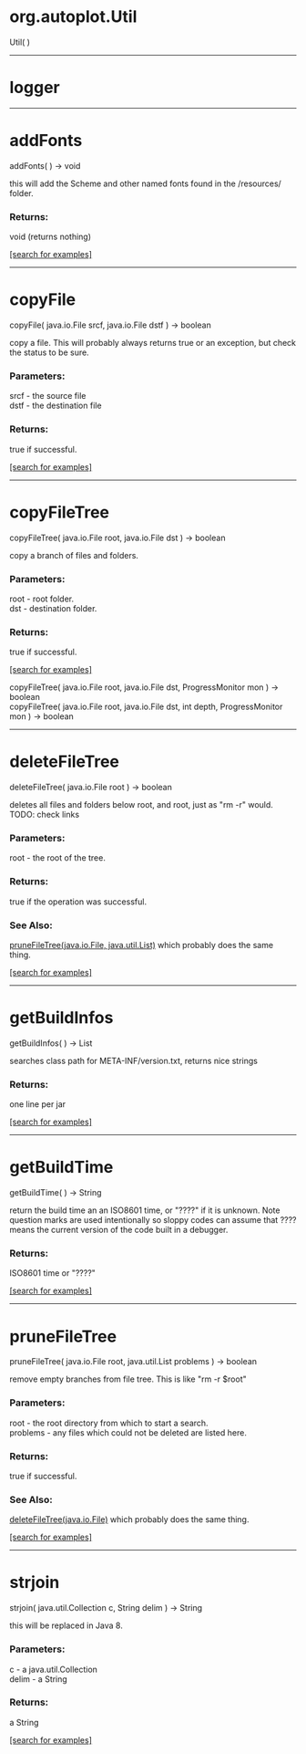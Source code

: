 # org.autoplot.Util
Util( )


***
<a name="logger"></a>
# logger



***
<a name="addFonts"></a>
# addFonts
addFonts(  ) &rarr; void

this will add the Scheme and other named fonts found in the /resources/ folder.

### Returns:
void (returns nothing)


<a href="https://github.com/autoplot/dev/search?q=addFonts&unscoped_q=addFonts">[search for examples]</a>

***
<a name="copyFile"></a>
# copyFile
copyFile( java.io.File srcf, java.io.File dstf ) &rarr; boolean

copy a file.  This will probably always returns true or an exception, but check the status to be sure.

### Parameters:
srcf - the source file
<br>dstf - the destination file

### Returns:
true if successful.

<a href="https://github.com/autoplot/dev/search?q=copyFile&unscoped_q=copyFile">[search for examples]</a>

***
<a name="copyFileTree"></a>
# copyFileTree
copyFileTree( java.io.File root, java.io.File dst ) &rarr; boolean

copy a branch of files and folders.

### Parameters:
root - root folder.
<br>dst - destination folder.

### Returns:
true if successful.

<a href="https://github.com/autoplot/dev/search?q=copyFileTree&unscoped_q=copyFileTree">[search for examples]</a>

copyFileTree( java.io.File root, java.io.File dst, ProgressMonitor mon ) &rarr; boolean<br>
copyFileTree( java.io.File root, java.io.File dst, int depth, ProgressMonitor mon ) &rarr; boolean<br>
***
<a name="deleteFileTree"></a>
# deleteFileTree
deleteFileTree( java.io.File root ) &rarr; boolean

deletes all files and folders below root, and root, just as "rm -r" would.
 TODO: check links

### Parameters:
root - the root of the tree.

### Returns:
true if the operation was successful.
### See Also:
<a href='#pruneFileTree'>pruneFileTree(java.io.File, java.util.List)</a> which probably does the same thing.<br>

<a href="https://github.com/autoplot/dev/search?q=deleteFileTree&unscoped_q=deleteFileTree">[search for examples]</a>

***
<a name="getBuildInfos"></a>
# getBuildInfos
getBuildInfos(  ) &rarr; List

searches class path for META-INF/version.txt, returns nice strings

### Returns:
one line per jar

<a href="https://github.com/autoplot/dev/search?q=getBuildInfos&unscoped_q=getBuildInfos">[search for examples]</a>

***
<a name="getBuildTime"></a>
# getBuildTime
getBuildTime(  ) &rarr; String

return the build time an an ISO8601 time, or "????" if it is unknown.
 Note question marks are used intentionally so sloppy codes can assume
 that ???? means the current version of the code built in a debugger.

### Returns:
ISO8601 time or "????"

<a href="https://github.com/autoplot/dev/search?q=getBuildTime&unscoped_q=getBuildTime">[search for examples]</a>

***
<a name="pruneFileTree"></a>
# pruneFileTree
pruneFileTree( java.io.File root, java.util.List problems ) &rarr; boolean

remove empty branches from file tree.  This is like "rm -r $root"

### Parameters:
root - the root directory from which to start a search.
<br>problems - any files which could not be deleted are listed here.

### Returns:
true if successful.
### See Also:
<a href='#deleteFileTree'>deleteFileTree(java.io.File)</a> which probably does the same thing.<br>

<a href="https://github.com/autoplot/dev/search?q=pruneFileTree&unscoped_q=pruneFileTree">[search for examples]</a>

***
<a name="strjoin"></a>
# strjoin
strjoin( java.util.Collection c, String delim ) &rarr; String

this will be replaced in Java 8.

### Parameters:
c - a java.util.Collection
<br>delim - a String

### Returns:
a String


<a href="https://github.com/autoplot/dev/search?q=strjoin&unscoped_q=strjoin">[search for examples]</a>

